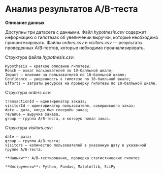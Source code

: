 # Анализ результатов A/B-теста

**Описание данных**

Доступны три датасета с данными. Файл *hypothesis.csv* содержит информацию о гипотезах об увеличении выручки, которые необходимо приоритезировать. Файлы *orders.csv* и *visitors.csv* — результаты проведенных А/В-тестов, которые небходимо проанализировать.

Структура файла *hypothesis.csv*:

    Hypothesis — краткое описание гипотезы;
    Reach — охват пользователей по 10-балльной шкале;
    Impact — влияние на пользователей по 10-балльной шкале;
    Confidence — уверенность в гипотезе по 10-балльной шкале;
    Efforts — затраты ресурсов на проверку гипотезы по 10-балльной шкале.
    
Структура *orders.csv*:

    transactionId — идентификатор заказа;
    visitorId — идентификатор пользователя, совершившего заказ;
    date — дата, когда был совершён заказ;
    revenue — выручка заказа;
    group — группа A/B-теста, в которую попал заказ.

Структура *visitors.csv*:

    date — дата;
    group — группа A/B-теста;
    visitors — количество пользователей в указанную дату в указанной группе A/B-теста.
    
    **Навыки**: A/B-тестирование, проверка статистических гипотез
    
    **Инструменты**: Python, Pandas, Matplotlib, SciPy
